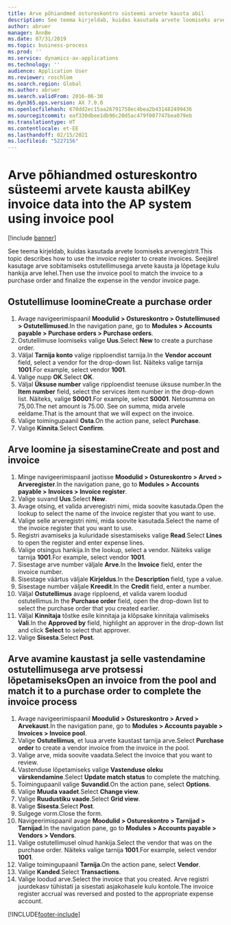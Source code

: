 ```yaml
---
title: Arve põhiandmed ostureskontro süsteemi arvete kausta abil
description: See teema kirjeldab, kuidas kasutada arvete loomiseks arveregistrit.
author: abruer
manager: AnnBe
ms.date: 07/31/2019
ms.topic: business-process
ms.prod: ''
ms.service: dynamics-ax-applications
ms.technology: ''
audience: Application User
ms.reviewer: roschlom
ms.search.region: Global
ms.author: abruer
ms.search.validFrom: 2016-06-30
ms.dyn365.ops.version: AX 7.0.0
ms.openlocfilehash: 670dd2ec15aa26791758ec4bea2b431482499436
ms.sourcegitcommit: eaf330dbee1db96c20d5ac479f007747bea079eb
ms.translationtype: HT
ms.contentlocale: et-EE
ms.lasthandoff: 02/15/2021
ms.locfileid: "5227156"
---
```

# <a name="key-invoice-data-into-the-ap-system-using-invoice-pool"></a><span data-ttu-id="862b7-103">Arve põhiandmed ostureskontro süsteemi arvete kausta abil</span><span class="sxs-lookup"><span data-stu-id="862b7-103">Key invoice data into the AP system using invoice pool</span></span>

[!include [banner](../../includes/banner.md)]

<span data-ttu-id="862b7-104">See teema kirjeldab, kuidas kasutada arvete loomiseks arveregistrit.</span><span class="sxs-lookup"><span data-stu-id="862b7-104">This topic describes how to use the invoice register to create invoices.</span></span> <span data-ttu-id="862b7-105">Seejärel kasutage arve sobitamiseks ostutellimusega arvete kausta ja lõpetage kulu hankija arve lehel.</span><span class="sxs-lookup"><span data-stu-id="862b7-105">Then use the invoice pool to match the invoice to a purchase order and finalize the expense in the vendor invoice page.</span></span>


## <a name="create-a-purchase-order"></a><span data-ttu-id="862b7-106">Ostutellimuse loomine</span><span class="sxs-lookup"><span data-stu-id="862b7-106">Create a purchase order</span></span>
1. <span data-ttu-id="862b7-107">Avage navigeerimispaanil **Moodulid > Ostureskontro > Ostutellimused > Ostutellimused**.</span><span class="sxs-lookup"><span data-stu-id="862b7-107">In the navigation pane, go to **Modules > Accounts payable > Purchase orders > Purchase orders**.</span></span>
2. <span data-ttu-id="862b7-108">Ostutellimuse loomiseks valige **Uus**.</span><span class="sxs-lookup"><span data-stu-id="862b7-108">Select **New** to create a purchase order.</span></span>
3. <span data-ttu-id="862b7-109">Väljal **Tarnija konto** valige ripploendist tarnija.</span><span class="sxs-lookup"><span data-stu-id="862b7-109">In the **Vendor account** field, select a vendor for the drop-down list.</span></span> <span data-ttu-id="862b7-110">Näiteks valige tarnija **1001**.</span><span class="sxs-lookup"><span data-stu-id="862b7-110">For example, select vendor **1001**.</span></span>
4. <span data-ttu-id="862b7-111">Valige nupp **OK**.</span><span class="sxs-lookup"><span data-stu-id="862b7-111">Select **OK**.</span></span>
5. <span data-ttu-id="862b7-112">Väljal **Üksuse number** valige ripploendist teenuse üksuse number.</span><span class="sxs-lookup"><span data-stu-id="862b7-112">In the **Item number** field, select the services item number in the drop-down list.</span></span> <span data-ttu-id="862b7-113">Näiteks, valige **S0001**.</span><span class="sxs-lookup"><span data-stu-id="862b7-113">For example, select **S0001**.</span></span> <span data-ttu-id="862b7-114">Netosumma on 75,00.</span><span class="sxs-lookup"><span data-stu-id="862b7-114">The net amount is 75.00.</span></span>  <span data-ttu-id="862b7-115">See on summa, mida arvele eeldame.</span><span class="sxs-lookup"><span data-stu-id="862b7-115">That is the amount that we will expect on the invoice.</span></span>  
6. <span data-ttu-id="862b7-116">Valige toimingupaanil **Osta**.</span><span class="sxs-lookup"><span data-stu-id="862b7-116">On the action pane, select **Purchase**.</span></span>
7. <span data-ttu-id="862b7-117">Valige **Kinnita**.</span><span class="sxs-lookup"><span data-stu-id="862b7-117">Select **Confirm**.</span></span>

## <a name="create-and-post-and-invoice"></a><span data-ttu-id="862b7-118">Arve loomine ja sisestamine</span><span class="sxs-lookup"><span data-stu-id="862b7-118">Create and post and invoice</span></span>
1. <span data-ttu-id="862b7-119">Minge navigeerimispaanil jaotisse **Moodulid > Ostureskontro > Arved > Arveregister**.</span><span class="sxs-lookup"><span data-stu-id="862b7-119">In the navigation pane, go to **Modules > Accounts payable > Invoices > Invoice register**.</span></span>
2. <span data-ttu-id="862b7-120">Valige suvand **Uus**.</span><span class="sxs-lookup"><span data-stu-id="862b7-120">Select **New**.</span></span>
3. <span data-ttu-id="862b7-121">Avage otsing, et valida arveregistri nimi, mida soovite kasutada.</span><span class="sxs-lookup"><span data-stu-id="862b7-121">Open the lookup to select the name of the invoice register that you want to use.</span></span>
4. <span data-ttu-id="862b7-122">Valige selle arveregistri nimi, mida soovite kasutada.</span><span class="sxs-lookup"><span data-stu-id="862b7-122">Select the name of the invoice register that you want to use.</span></span>
5. <span data-ttu-id="862b7-123">Registri avamiseks ja kuluridade sisestamiseks valige **Read**.</span><span class="sxs-lookup"><span data-stu-id="862b7-123">Select **Lines** to open the register and enter expense lines.</span></span>
6. <span data-ttu-id="862b7-124">Valige otsingus hankija.</span><span class="sxs-lookup"><span data-stu-id="862b7-124">In the lookup, select a vendor.</span></span> <span data-ttu-id="862b7-125">Näiteks valige tarnija **1001**.</span><span class="sxs-lookup"><span data-stu-id="862b7-125">For example, select vendor **1001**.</span></span>
7. <span data-ttu-id="862b7-126">Sisestage arve number väljale **Arve**.</span><span class="sxs-lookup"><span data-stu-id="862b7-126">In the **Invoice** field, enter the invoice number.</span></span>
8. <span data-ttu-id="862b7-127">Sisestage väärtus väljale **Kirjeldus**.</span><span class="sxs-lookup"><span data-stu-id="862b7-127">In the **Description** field, type a value.</span></span>
9. <span data-ttu-id="862b7-128">Sisestage number väljale **Kreedit**.</span><span class="sxs-lookup"><span data-stu-id="862b7-128">In the **Credit** field, enter a number.</span></span>
10. <span data-ttu-id="862b7-129">Väljal **Ostutellimus** avage ripploend, et valida varem loodud ostutellimus.</span><span class="sxs-lookup"><span data-stu-id="862b7-129">In the **Purchase order** field, open the drop-down list to select the purchase order that you created earlier.</span></span>
11. <span data-ttu-id="862b7-130">Väljal **Kinnitaja** tõstke esile kinnitaja ja klõpsake kinnitaja valimiseks **Vali**.</span><span class="sxs-lookup"><span data-stu-id="862b7-130">In the **Approved by** field, highlight an approver in the drop-down list and click **Select** to select that approver.</span></span>
12. <span data-ttu-id="862b7-131">Valige **Sisesta**.</span><span class="sxs-lookup"><span data-stu-id="862b7-131">Select **Post**.</span></span>

## <a name="open-an-invoice-from-the-pool-and-match-it-to-a-purchase-order-to-complete-the-invoice-process"></a><span data-ttu-id="862b7-132">Arve avamine kaustast ja selle vastendamine ostutellimusega arve protsessi lõpetamiseks</span><span class="sxs-lookup"><span data-stu-id="862b7-132">Open an invoice from the pool and match it to a purchase order to complete the invoice process</span></span>
1. <span data-ttu-id="862b7-133">Avage navigeerimispaanil **Moodulid > Ostureskontro > Arved > Arvekaust**.</span><span class="sxs-lookup"><span data-stu-id="862b7-133">In the navigation pane, go to **Modules > Accounts payable > Invoices > Invoice pool**.</span></span>
2. <span data-ttu-id="862b7-134">Valige **Ostutellimus**, et luua arvete kaustast tarnija arve.</span><span class="sxs-lookup"><span data-stu-id="862b7-134">Select **Purchase order** to create a vendor invoice from the invoice in the pool.</span></span>
3. <span data-ttu-id="862b7-135">Valige arve, mida soovite vaadata.</span><span class="sxs-lookup"><span data-stu-id="862b7-135">Select the invoice that you want to review.</span></span>
4. <span data-ttu-id="862b7-136">Vastenduse lõpetamiseks valige **Vastenduse oleku värskendamine**.</span><span class="sxs-lookup"><span data-stu-id="862b7-136">Select **Update match status** to complete the matching.</span></span>
5. <span data-ttu-id="862b7-137">Toimingupaanil valige **Suvandid**.</span><span class="sxs-lookup"><span data-stu-id="862b7-137">On the action pane, select **Options**.</span></span>
6. <span data-ttu-id="862b7-138">Valige **Muuda vaadet**.</span><span class="sxs-lookup"><span data-stu-id="862b7-138">Select **Change view**.</span></span>
7. <span data-ttu-id="862b7-139">Valige **Ruudustiku vaade**.</span><span class="sxs-lookup"><span data-stu-id="862b7-139">Select **Grid view**.</span></span>
8. <span data-ttu-id="862b7-140">Valige **Sisesta**.</span><span class="sxs-lookup"><span data-stu-id="862b7-140">Select **Post**.</span></span>
9. <span data-ttu-id="862b7-141">Sulgege vorm.</span><span class="sxs-lookup"><span data-stu-id="862b7-141">Close the form.</span></span>
10. <span data-ttu-id="862b7-142">Navigeerimispaanil avage **Moodulid > Ostureskontro > Tarnijad > Tarnijad**.</span><span class="sxs-lookup"><span data-stu-id="862b7-142">In the navigation pane, go to **Modules > Accounts payable > Vendors > Vendors**.</span></span>
11. <span data-ttu-id="862b7-143">Valige ostutellimusel olnud hankija.</span><span class="sxs-lookup"><span data-stu-id="862b7-143">Select the vendor that was on the purchase order.</span></span> <span data-ttu-id="862b7-144">Näiteks valige tarnija **1001**.</span><span class="sxs-lookup"><span data-stu-id="862b7-144">For example, select vendor **1001**.</span></span>
12. <span data-ttu-id="862b7-145">Valige toimingupaanil **Tarnija**.</span><span class="sxs-lookup"><span data-stu-id="862b7-145">On the action pane, select **Vendor**.</span></span>
13. <span data-ttu-id="862b7-146">Valige **Kanded**.</span><span class="sxs-lookup"><span data-stu-id="862b7-146">Select **Transactions**.</span></span>
14. <span data-ttu-id="862b7-147">Valige loodud arve.</span><span class="sxs-lookup"><span data-stu-id="862b7-147">Select the invoice that you created.</span></span> <span data-ttu-id="862b7-148">Arve registri juurdekasv tühistati ja sisestati asjakohasele kulu kontole.</span><span class="sxs-lookup"><span data-stu-id="862b7-148">The invoice register accrual was reversed and posted to the appropriate expense account.</span></span>  



[!INCLUDE[footer-include](../../../includes/footer-banner.md)]